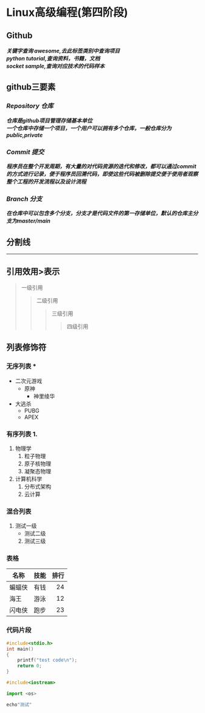 # Linux高级编程(第四阶段)
## Github
***关键字查询 awesome,去此标签类别中查询项目***<br>
***python tutorial,查询资料，书籍，文档***<br>
***socket sample,查询对应技术的代码样本***
## github三要素
### ***Repository 仓库***
***仓库是github项目管理存储基本单位***<br>
***一个仓库中存储一个项目，一个用户可以拥有多个仓库，一般仓库分为public,private***<br>
### ***Commit 提交***
***程序员在整个开发周期，有大量的对代码资源的迭代和修改，都可以通过commit的方式进行记录，便于程序员回溯代码，即使这些代码被删除提交便于使用者观察整个工程的开发流程以及设计流程***
### ***Branch 分支***
***在仓库中可以包含多个分支，分支才是代码文件的第一存储单位，默认的仓库主分支为master/main***<br>
## 分割线
--- 
## 引用效用\>表示
> 一级引用
>> 二级引用
>>> 三级引用
>>>> 四级引用<br>
## 列表修饰符
### 无序列表 \*
* 二次元游戏
	* 原神
		* 神里绫华
* 大逃杀
	* PUBG
	* APEX<br>
### 有序列表 1.
1. 物理学
	1. 粒子物理
	2. 原子核物理
	3. 凝聚态物理
2. 计算机科学
	1. 分布式架构
	2. 云计算
### 混合列表
1. 测试一级
	* 测试二级
	2. 测试三级
### 表格
名称|技能|排行
--|:--:|--:
蝙蝠侠|有钱|24
海王|游泳|12
闪电侠|跑步|23
### 代码片段
```c
#include<stdio.h>
int main()
{
	printf("test code\n");
	return 0;
}
```
```cpp
#include<iostream>
```
```python
import <os>
```
```bash
echo"测试"
```

